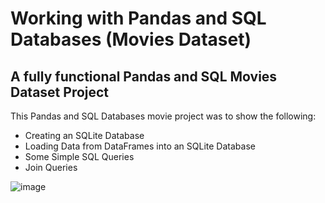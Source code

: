 # Working with Pandas and SQL Databases (Movies Dataset)
## A fully functional Pandas and SQL Movies Dataset Project

This Pandas and SQL Databases movie project was to show the following:

* Creating an SQLite Database
* Loading Data from DataFrames into an SQLite Database
* Some Simple SQL Queries
* Join Queries

![image](https://github.com/user-attachments/assets/95f3e0e9-5e67-40ad-a5ae-3261d2442a51)

